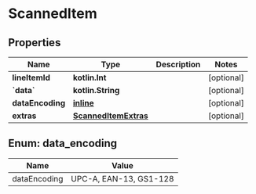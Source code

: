 
# ScannedItem

## Properties
| Name | Type | Description | Notes |
| ------------ | ------------- | ------------- | ------------- |
| **lineItemId** | **kotlin.Int** |  |  [optional] |
| **&#x60;data&#x60;** | **kotlin.String** |  |  [optional] |
| **dataEncoding** | [**inline**](#DataEncoding) |  |  [optional] |
| **extras** | [**ScannedItemExtras**](ScannedItemExtras.md) |  |  [optional] |


<a id="DataEncoding"></a>
## Enum: data_encoding
| Name | Value |
| ---- | ----- |
| dataEncoding | UPC-A, EAN-13, GS1-128 |



